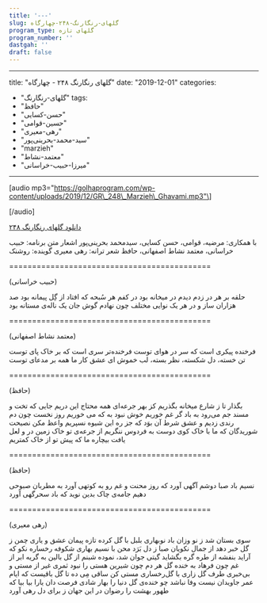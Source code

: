 ```yaml
---
title: '---'
slug: گلهای-رنگارنگ-۲۴۸-چهارگاه
program_type: گلهای تازه
program_number: ''
dastgah: ''
draft: false
---
```


---
title: "گلهای رنگارنگ ۲۴۸ - چهارگاه"
date: "2019-12-01"
categories: 
  - "گلهای-رنگارنگ"
tags: 
  - "حافظ"
  - "حسن-کسایی"
  - "حسین-قوامی"
  - "رهی-معیری"
  - "سید-محمد-بحرینی‌پور"
  - "marzieh"
  - "معتمد-نشاط"
  - "میرزا-حبیب-خراسانی"
---

\[audio mp3="https://golhaprogram.com/wp-content/uploads/2019/12/GR\_248\_Marzieh\_Ghavami.mp3"\]

\[/audio\]

[دانلود گلهای رنگارنگ ۲۴۸](https://golhaprogram.com/wp-content/uploads/2019/12/GR_248_Marzieh_Ghavami.mp3)

با همکاری: مرضیه، قوامی، حسن کسایی، سیدمحمد بحرینی‌پور اشعار متن برنامه: حبیب خراسانی، معتمد نشاط اصفهانی، حافظ شعر ترانه: رهی معیری گوینده: روشنک

\============================================

(حبیب خراسانی)

حلقه بر هر در زدم دیدم در میخانه بود در کفم هر سُبحه که افتاد از گِل پیمانه بود صد هزاران ساز و در هر یک نوایی مختلف چون نهادم گوش جان یک ناله‌ی مستانه بود

\============================================

(معتمد نشاط اصفهانی)

فرخنده پیکری است که سر در هوای توست فرخنده‌تر سری است که بر خاک پای توست تن خسته، دل شکسته، نظر بسته، لب خموش ای عشق کار ما همه بر مدعای توست

\============================================

(حافظ)

بگذار تا ز شارع میخانه بگذریم کز بهر جرعه‌ای همه محتاج این دریم جایی که تخت و مسند جم می‌رود به باد گر غم خوریم خوش نبود به که می خوریم روز نخست چون دم رندی زدیم و عشق شرط آن بوَد که جز ره این شیوه نسپریم واعظ مکن نصیحت شوریدگان که ما با خاک کوی دوست به فردوس ننگریم از جرعه‌ی تو خاک زمین در و لعل یافت بیچاره ما که پیش تو از خاک کمتریم

\============================================

(حافظ)

نسیم باد صبا دوشم آگهی آورد که روز محنت و غم رو به کوتهی آورد به مطربان صبوحی دهیم جامه‌ی چاک بدین نوید که باد سحرگهی آورد

\============================================

(رهی معیری)

سوی بستان شد ز نو وزان باد نوبهاری بلبل با گل کرده تازه پیمان عشق و یاری چمن ز گل خبر دهد از جمال نکویان صبا ز دل بَرَد محن با نسیم بهاری شکوفه رخساره نکو که آراید بنفشه از طره گره بگشاید گیتی جوان شد، نموده شبنم از گل بالین به گریه ابر از غم چون فرهاد به خنده گل هر دم چون شیرین هستی را نبود ثمری غیر از مستی و بی‌خبری طرف گل زاری با گل‌رخساری مستی کن ساقی مِی ده تا گل باقیست كه ایام عمر جاویدان نیست وفا نباشد چو خنده‌ی گل دنیا را بهار شادی فرصت دان یارا بیا بیا که طهور بهشت را رضوان در این جهان ز برای دل رهی آورد
